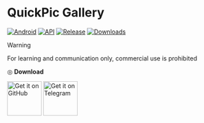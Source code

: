 # QuickPic Gallery
[![Android](https://img.shields.io/badge/Platform-Android-green.svg?style=flat-square)](https://www.android.com) [![API](https://img.shields.io/badge/API-21%2B-orange.svg?logo=android&style=flat-square)](https://developer.android.com/studio/releases/platforms) [![Release](https://img.shields.io/github/v/release/PatrickAlex2019/QuickPic-Gallery?color=blue&label=Release&style=flat-square)](https://github.com/PatrickAlex2019/QuickPic-Gallery/releases) [![Downloads](https://img.shields.io/github/downloads/PatrickAlex2019/QuickPic-Gallery/total?label=Downloads&logo=github&style=flat-square)](https://github.com/PatrickAlex2019/QuickPic-Gallery/releases)

> [!WARNING]
> For learning and communication only, commercial use is prohibited

◎ **Download**

[<img src="https://raw.githubusercontent.com/PatrickAlex2019/QuickPic-Gallery/master/Images/GitHub.svg"
      alt='Get it on GitHub'
      height="80">](https://github.com/PatrickAlex2019/QuickPic-Gallery/releases/latest) [<img src="https://raw.githubusercontent.com/PatrickAlex2019/QuickPic-Gallery/master/Images/Telegram.svg"
      alt='Get it on Telegram'
      height="80">](https://t.me/quickpicmd2021)
